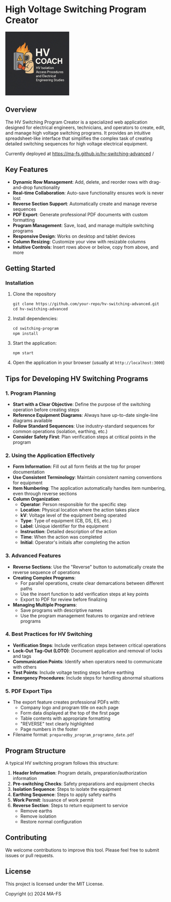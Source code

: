 # High Voltage Switching Program Creator

<img src="switching-program/public/logo.jpg" alt="HV Switching Program Creator Logo" width="200"/>

## Overview

The HV Switching Program Creator is a specialized web application designed for electrical engineers, technicians, and operators to create, edit, and manage high voltage switching programs. It provides an intuitive spreadsheet-like interface that simplifies the complex task of creating detailed switching sequences for high voltage electrical equipment.

Currently deployed at https://ma-fs.github.io/hv-switching-advanced /

## Key Features

- **Dynamic Row Management**: Add, delete, and reorder rows with drag-and-drop functionality
- **Real-time Collaboration**: Auto-save functionality ensures work is never lost
- **Reverse Section Support**: Automatically create and manage reverse sequences
- **PDF Export**: Generate professional PDF documents with custom formatting
- **Program Management**: Save, load, and manage multiple switching programs
- **Responsive Design**: Works on desktop and tablet devices
- **Column Resizing**: Customize your view with resizable columns
- **Intuitive Controls**: Insert rows above or below, copy from above, and more

## Getting Started

### Installation

1. Clone the repository
   ```
   git clone https://github.com/your-repo/hv-switching-advanced.git
   cd hv-switching-advanced
   ```

2. Install dependencies:
   ```
   cd switching-program
   npm install
   ```

3. Start the application:
   ```
   npm start
   ```

4. Open the application in your browser (usually at `http://localhost:3000`)

## Tips for Developing HV Switching Programs

### 1. Program Planning

- **Start with a Clear Objective**: Define the purpose of the switching operation before creating steps
- **Reference Equipment Diagrams**: Always have up-to-date single-line diagrams available
- **Follow Standard Sequences**: Use industry-standard sequences for common operations (isolation, earthing, etc.)
- **Consider Safety First**: Plan verification steps at critical points in the program

### 2. Using the Application Effectively

- **Form Information**: Fill out all form fields at the top for proper documentation
- **Use Consistent Terminology**: Maintain consistent naming conventions for equipment
- **Item Numbering**: The application automatically handles item numbering, even through reverse sections
- **Column Organization**:
  - **Operator**: Person responsible for the specific step
  - **Location**: Physical location where the action takes place
  - **kV**: Voltage level of the equipment being operated
  - **Type**: Type of equipment (CB, DS, ES, etc.)
  - **Label**: Unique identifier for the equipment
  - **Instruction**: Detailed description of the action
  - **Time**: When the action was completed
  - **Initial**: Operator's initials after completing the action

### 3. Advanced Features

- **Reverse Sections**: Use the "Reverse" button to automatically create the reverse sequence of operations
- **Creating Complex Programs**:
  - For parallel operations, create clear demarcations between different paths
  - Use the insert function to add verification steps at key points
  - Export to PDF for review before finalizing
- **Managing Multiple Programs**: 
  - Save programs with descriptive names
  - Use the program management features to organize and retrieve programs

### 4. Best Practices for HV Switching

- **Verification Steps**: Include verification steps between critical operations
- **Lock-Out Tag-Out (LOTO)**: Document application and removal of locks and tags
- **Communication Points**: Identify when operators need to communicate with others
- **Test Points**: Include voltage testing steps before earthing
- **Emergency Procedures**: Include steps for handling abnormal situations

### 5. PDF Export Tips

- The export feature creates professional PDFs with:
  - Company logo and program title on each page
  - Form data displayed at the top of the first page
  - Table contents with appropriate formatting
  - "REVERSE" text clearly highlighted
  - Page numbers in the footer
- Filename format: `preparedby_program_programno_date.pdf`

## Program Structure

A typical HV switching program follows this structure:

1. **Header Information**: Program details, preparation/authorization information
2. **Pre-switching Checks**: Safety preparations and equipment checks
3. **Isolation Sequence**: Steps to isolate the equipment
4. **Earthing Sequence**: Steps to apply safety earths
5. **Work Permit**: Issuance of work permit
6. **Reverse Section**: Steps to return equipment to service
   - Remove earths
   - Remove isolation
   - Restore normal configuration

## Contributing

We welcome contributions to improve this tool. Please feel free to submit issues or pull requests.

## License

This project is licensed under the MIT License.

Copyright (c) 2024 MA-FS
